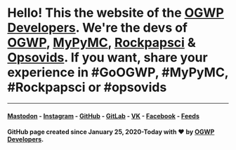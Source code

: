 # Hello! This the website of the [OGWP Developers](https://ogwpd.github.io). We're the devs of [OGWP](https://ogwp.github.io), [MyPyMC](https://ogwpd.github.io/MyPyMC), [Rockpapsci](https://is.gd/OGWP_rps) & [Opsovids](https://github.com/ogwpd/opsovids). If you want, share your experience in #GoOGWP, #MyPyMC, #Rockpapsci or #opsovids

_____________________
#### [Mastodon](https://fosstodon.org/@ogwpd) - [Instagram](https://instagram.com/ogwpd) - [GitHub](https://github.com/ogwpd) - [GitLab](https://gitlab.com/ogwpd) - [VK](https://vk.com/ogwpd) - [Facebook](https://fb.me/ogwpd) - [Feeds](https://ogwpd.github.io/feeds)
#### GitHub page created since January 25, 2020-Today with ❤️ by [OGWP Developers](https://ogwpd.github.io).
